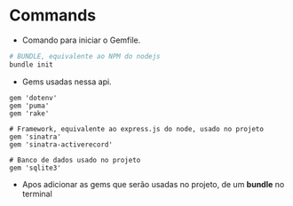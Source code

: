 # Commands

- Comando para iniciar o Gemfile.

```bash
# BUNDLE, equivalente ao NPM do nodejs
bundle init
```

- Gems usadas nessa api.

```Gemfile
gem 'dotenv'
gem 'puma'
gem 'rake'

# Framework, equivalente ao express.js do node, usado no projeto
gem 'sinatra'
gem 'sinatra-activerecord'

# Banco de dados usado no projeto
gem 'sqlite3'
```

- Apos adicionar as gems que serão usadas no projeto,
  de um **bundle** no terminal
